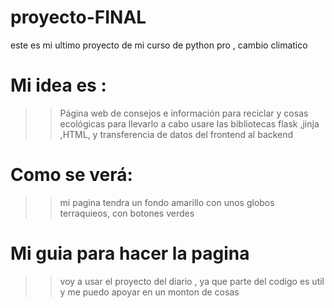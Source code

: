 # proyecto-FINAL
este es mi ultimo proyecto de mi curso de python pro , cambio climatico
# Mi idea es :
>> Página web de consejos e información para reciclar y cosas ecológicas
>>para llevarlo a cabo usare las bibliotecas flask ,jinja ,HTML, y transferencia de datos del frontend al backend
# Como se verá:
>> mi pagina tendra un fondo amarillo con unos globos terraquieos, con botones verdes
# Mi guia para hacer la pagina
>> voy a usar el proyecto del diario , ya que parte del codigo es util y  me puedo apoyar en un monton de cosas 
